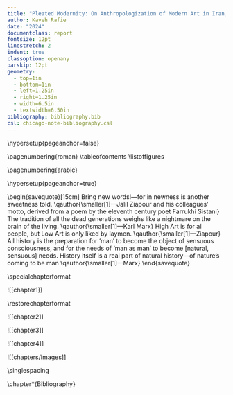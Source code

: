 ```yaml
---
title: "Pleated Modernity: On Anthropologization of Modern Art in Iran, 1941--1979"
author: Kaveh Rafie
date: "2024"
documentclass: report
fontsize: 12pt
linestretch: 2
indent: true
classoption: openany
parskip: 12pt
geometry:
  - top=1in
  - bottom=1in
  - left=1.25in
  - right=1.25in
  - width=6.5in
  - textwidth=6.50in
bibliography: bibliography.bib
csl: chicago-note-bibliography.csl
---
```



\hypersetup{pageanchor=false}

\pagenumbering{roman} 
\tableofcontents 
\listoffigures 


\pagenumbering{arabic}


\hypersetup{pageanchor=true}

\begin{savequote}[15cm]
  Bring new words!—for in newness is another sweetness told.
  \qauthor{\smaller[1]—Jalil Ziapour and his colleagues’ motto, derived from a poem by the eleventh century poet Farrukhi Sistani}
  The tradition of all the dead generations weighs like a nightmare on the brain of the living.
  \qauthor{\smaller[1]—Karl Marx}
  High Art is for all people, but Low Art is only liked by laymen.
  \qauthor{\smaller[1]—Ziapour} 
  All history is the preparation for ‘man’ to become the object of sensuous consciousness, and for the needs of ‘man as man’ to become [natural, sensuous] needs. History itself is a real part of natural history—of nature’s coming to be man
  \qauthor{\smaller[1]—Marx}
\end{savequote}



\specialchapterformat

![[chapter1]]

\restorechapterformat


![[chapter2]]


![[chapter3]]

![[chapter4]]

 ![[chapters/Images]] 

\singlespacing

\chapter*{Bibliography}

